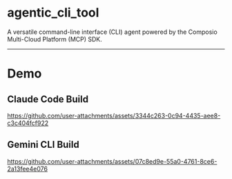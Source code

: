 # agentic_cli_tool
A versatile command-line interface (CLI) agent powered by the Composio Multi-Cloud Platform (MCP) SDK.

---
# Demo 

## Claude Code Build
https://github.com/user-attachments/assets/3344c263-0c94-4435-aee8-c3c404fcf922

## Gemini CLI Build 
https://github.com/user-attachments/assets/07c8ed9e-55a0-4761-8ce6-2a13fee4e076


